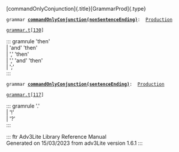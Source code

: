 [commandOnlyConjunction]{.title}[GrammarProd]{.type}

`grammar `**[`commandOnlyConjunction(nonSentenceEnding)`](../object/commandOnlyConjunction(nonSentenceEnding).html)**` :   `[`Production`](../object/Production.html)

[`grammar.t`](../file/grammar.t.html)`[`[`130`](../source/grammar.t.html#130)`]`

::: gramrule
\'then\'\
\| \'and\' \'then\'\
\| \',\' \'then\'\
\| \',\' \'and\' \'then\'\
\| \';\'\
:::

`grammar `**[`commandOnlyConjunction(sentenceEnding)`](../object/commandOnlyConjunction(sentenceEnding).html)**` :   `[`Production`](../object/Production.html)

[`grammar.t`](../file/grammar.t.html)`[`[`117`](../source/grammar.t.html#117)`]`

::: gramrule
\'.\'\
\| \'!\'\
\| \'?\'\
:::

::: ftr
Adv3Lite Library Reference Manual\
Generated on 15/03/2023 from adv3Lite version 1.6.1
:::
